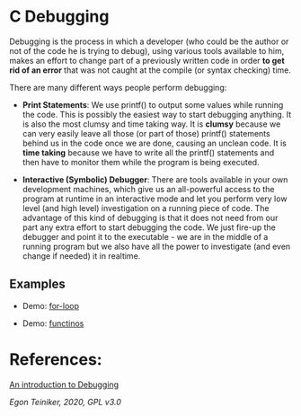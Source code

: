# C Debugging

Debugging is the process in which a developer (who could be the author or not of the code he is trying to debug), 
using various tools available to him, makes an effort to change part of a previously written code in order 
**to get rid of an error** that was not caught at the compile (or syntax checking) time.

There are many different ways people perform debugging:
* **Print Statements**: We use printf() to output some values while running the code. 
  This is possibly the easiest way to start debugging anything. 
  It is also the most clumsy and time taking way. It is **clumsy** because we can very easily leave all those 
  (or part of those) printf() statements behind us in the code once we are done, causing an unclean code. 
  It is **time taking** because we have to write all the printf() statements and then have to monitor them while 
  the program is being executed.

* **Interactive (Symbolic) Debugger**: There are tools available in your own development machines, which give us 
  an all-powerful access to the program at runtime in an interactive mode and let you perform very low level 
  (and high level) investigation on a running piece of code. 
  The advantage of this kind of debugging is that it does not need from our part any extra effort to start 
  debugging the code. We just fire-up the debugger and point it to the executable - we are in the middle of a 
  running program but we also have all the power to investigate (and even change if needed) it in realtime.


## Examples

* Demo: [for-loop](https://github.com/teiniker/teiniker-lectures-computerscience/tree/master/c-debugging)
    
* Demo: [functinos](https://github.com/teiniker/teiniker-lectures-computerscience/tree/master/c-debugging)
        
 
 # References:
 
 [An introduction to Debugging](https://towardsdatascience.com/an-introduction-to-debugging-in-c-and-lldb-part-i-e3c51991f83a)
        
*Egon Teiniker, 2020, GPL v3.0* 
